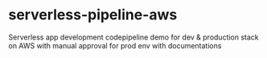 # serverless-pipeline-aws
Serverless app development codepipeline demo for dev &amp; production stack on AWS with manual approval for prod env with documentations
